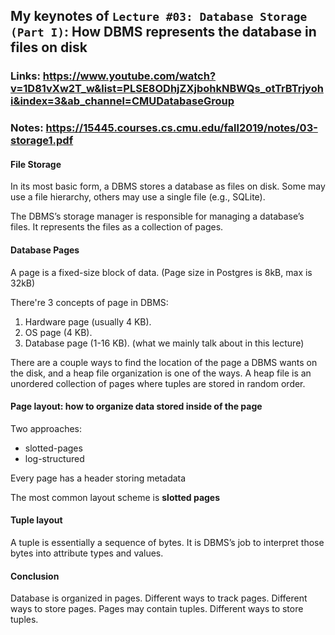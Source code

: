 ## My keynotes of `Lecture #03: Database Storage (Part I)`: How DBMS represents the database in files on disk
### Links: https://www.youtube.com/watch?v=1D81vXw2T_w&list=PLSE8ODhjZXjbohkNBWQs_otTrBTrjyohi&index=3&ab_channel=CMUDatabaseGroup
### Notes: https://15445.courses.cs.cmu.edu/fall2019/notes/03-storage1.pdf


#### **File Storage**
In its most basic form, a DBMS stores a database as files on disk. Some may use a file hierarchy, others may use a single file (e.g., SQLite).

The DBMS’s storage manager is responsible for managing a database’s files. It represents the files as a collection of pages.


#### **Database Pages**
A page is a fixed-size block of data. (Page size in Postgres is 8kB, max is 32kB)

There're 3 concepts of page in DBMS:
1. Hardware page (usually 4 KB).
2. OS page (4 KB).
3. Database page (1-16 KB). (what we mainly talk about in this lecture)

There are a couple ways to find the location of the page a DBMS wants on the disk, and a heap file organization is one of the ways.
A heap file is an unordered collection of pages where tuples are stored in random order.


#### **Page layout**: how to organize data stored inside of the page
Two approaches:
- slotted-pages
- log-structured

Every page has a header storing metadata

The most common layout scheme is **slotted pages**


#### **Tuple layout**
A tuple is essentially a sequence of bytes. It is DBMS’s job to interpret those bytes into attribute types and values.


#### **Conclusion**
Database is organized in pages.
Different ways to track pages.
Different ways to store pages.
Pages may contain tuples.
Different ways to store tuples.
